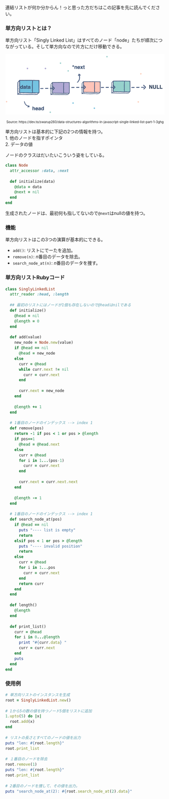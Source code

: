 
連結リストが何か分からん！っと思った方だちは<router-link to="jap-linked-list">この記事</router-link>を先に読んでください。

<div class="divider"></div>

### 単方向リストとは？
単方向リスト「Singly Linked List」はすべてのノード「node」たちが順次につながっている。そして単方向なので片方にだけ移動できる。

![Linked List image](assets/data-structure/linked-list/linkedlist.png)
<div style="font-size: 10px; text-align: center;">Source: https://dev.to/swarup260/data-structures-algorithms-in-javascript-single-linked-list-part-1-3ghg</div>

単方向リストは基本的に下記の2つの情報を持つ。<br>1. 他のノードを指すポインタ<br>2. データの値

ノードのクラスはだいたいこういう姿をしている。
```rb
class Node
  attr_accessor :data, :next
  
  def initialize(data)
    @data = data
    @next = nil
  end
end
```

生成されたノードは、最初何も指してないので`@next`はnullの値を持つ。

<div class="divider"></div>

### 機能

単方向リストはこの3つの演算が基本的にできる。
- `add()`: リストにでーたを追加。
- `remove(n)`: <i>n</i>番目のデータを除去。
- `search_node_at(n)`: <i>n</i>番目のデータを捜す。

<div class="divider"></div>

### 単方向リストRubyコード

```rb
class SinglyLinkedList
  attr_reader :head, :length

  ## 最初のリストにはノードが1個も存在しないので@headはnilである
  def initialize()
    @head = nil
    @length = 0
  end

  def add(value)
    new_node = Node.new(value)
    if @head == nil
      @head = new_node
    else
      curr = @head
      while curr.next != nil
        curr = curr.next
      end

      curr.next = new_node
    end

    @length += 1
  end

  # 1番目のノードのインデックス --> index 1
  def remove(pos)
    return -1 if pos < 1 or pos > @length
    if pos==1
      @head = @head.next
    else
      curr = @head
      for i in 1...(pos-1)
        curr = curr.next
      end

      curr.next = curr.next.next
    end

    @length -= 1
  end

  # 1番目のノードのインデックス --> index 1
  def search_node_at(pos)
    if @head == nil
      puts "---- list is empty"
      return 
    elsif pos < 1 or pos > @length
      puts "---- invalid position"
      return
    else
      curr = @head
      for i in 1...pos
        curr = curr.next
      end
      return curr
    end
  end

  def length()
    @length
  end

  def print_list()
    curr = @head
    for i in 0...@length
      print "#{curr.data} "
      curr = curr.next
    end
    puts
  end
end
```

### 使用例

```rb
# 単方向リストのインスタンスを生成
root = SinglyLinkedList.new()

# 1から5の数の値を持つノード5個をリストに追加
1.upto(5) do |x|
  root.add(x)
end

# リストの長さとすべてのノードの値を出力
puts "len: #{root.length}"
root.print_list

# １番目のノードを除去
root.remove(1)
puts "len: #{root.length}"
root.print_list

# 2番目のノードを捜して、その値を出力。
puts "search_node_at(2): #{root.search_node_at(2).data}"
```
